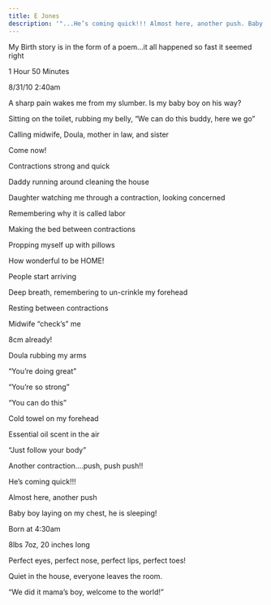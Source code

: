 ```yaml
---
title: E Jones
description: '"...He’s coming quick!!! Almost here, another push. Baby boy laying on my chest, he is sleeping! Born at 4:30am. 8lbs 7oz, 20 inches long. Perfect eyes, perfect nose, perfect lips, perfect toes!"'
---
```



My Birth story is in the form of a poem...it all happened so fast it seemed right

1 Hour 50 Minutes

8/31/10 2:40am

A sharp pain wakes me from my slumber. Is my baby boy on his way?

Sitting on the toilet, rubbing my belly, “We can do this buddy, here we go”

Calling midwife, Doula, mother in law, and sister

Come now!

Contractions strong and quick

Daddy running around cleaning the house

Daughter watching me through a contraction, looking concerned

Remembering why it is called labor

Making the bed between contractions

Propping myself up with pillows

How wonderful to be HOME!

People start arriving

Deep breath, remembering to un-crinkle my forehead

Resting between contractions

Midwife “check’s” me

8cm already!

Doula rubbing my arms

“You’re doing great”

“You’re so strong”

“You can do this”

Cold towel on my forehead

Essential oil scent in the air

“Just follow your body”

Another contraction….push, push push!!

He’s coming quick!!!

Almost here, another push

Baby boy laying on my chest, he is sleeping!

Born at 4:30am

8lbs 7oz, 20 inches long

Perfect eyes, perfect nose, perfect lips, perfect toes!

Quiet in the house, everyone leaves the room.

“We did it mama’s boy, welcome to the world!”